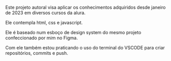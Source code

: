 Este projeto autoral visa aplicar os conhecimentos adquiridos desde janeiro de 2023 em diversos cursos da alura.

Ele contempla html, css e javascript.

Ele é baseado num esboço de design system do mesmo projeto confeccionado por mim no Figma.

Com ele também estou praticando o uso do terminal do VSCODE para criar repositórios, commits e push.
